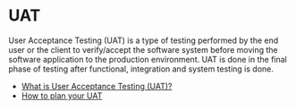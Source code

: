 # UAT

User Acceptance Testing (UAT) is a type of testing performed by the end user or the client to verify/accept the software system before moving the software application to the production environment. UAT is done in the final phase of testing after functional, integration and system testing is done.

- [What is User Acceptance Testing (UAT)?](https://www.guru99.com/user-acceptance-testing.html)
- [How to plan your UAT](https://www.youtube.com/watch?v=AU8SV7091-s)